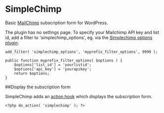 SimpleChimp
===========

Basic [MailChimp](http://mailchimp.com) subscription form for WordPress.

The plugin has no settings page. To specify your Mailchimp API key and list id, add a filter to 'simplechimp_options', eg. via the [Simplechimp options plugin](https://gist.github.com/barryceelen/7619021).


	add_filter( 'simplechimp_options', 'myprefix_filter_options', 9999 );

	public function myprefix_filter_options( $options ) {
		$options['list_id'] = 'yourlistid';
		$options['api_key'] = 'yourapikey';
		return $options;
	}

##Display the subscription form

SimpleChimp adds an [action hook](http://codex.wordpress.org/Glossary#Action) which displays the subscription form.

`<?php do_action( 'simplechimp' ); ?>`
